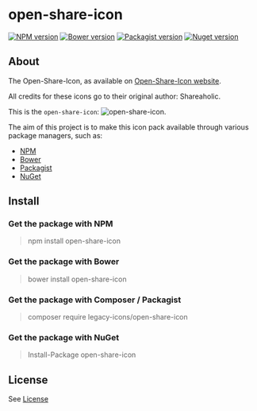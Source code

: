 
# open-share-icon

[![NPM version](https://img.shields.io/npm/v/open-share-icon.svg)](https://www.npmjs.org/package/open-share-icon)
[![Bower version](https://img.shields.io/bower/v/open-share-icon.svg)](http://bower.io/search/?q=open-share-icon)
[![Packagist version](https://img.shields.io/packagist/v/legacy-icons/open-share-icon.svg)](https://packagist.org/packages/legacy-icons/open-share-icon)
[![Nuget version](https://img.shields.io/nuget/v/open-share-icon.svg)](https://www.nuget.org/packages/open-share-icon/)


## About

The Open-Share-Icon, as available on [Open-Share-Icon website](https://www.shareaholic.com/openshareicon).

All credits for these icons go to their original author: Shareaholic.

This is the `open-share-icon`: ![open-share-icon](https://github.com/legacy-icons/open-share-icon/blob/master/png/openshareicon-64x64.png).

The aim of this project is to make this icon pack available through various package managers, such as:

- [NPM](https://npmjs.org)
- [Bower](http://bower.io)
- [Packagist](https://packagist.org)
- [NuGet](https://www.nuget.org)


## Install

### Get the package with NPM

> npm install open-share-icon


### Get the package with Bower

> bower install open-share-icon


### Get the package with Composer / Packagist

> composer require legacy-icons/open-share-icon


### Get the package with NuGet

> Install-Package open-share-icon


## License

See [License](https://github.com/legacy-icons/open-share-icon/blob/master/LICENSE.md)
